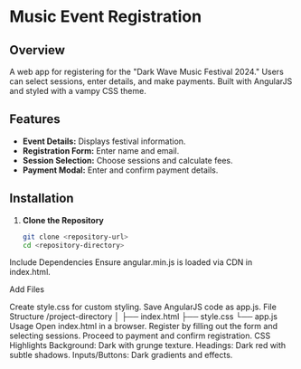 # Music Event Registration

## Overview

A web app for registering for the "Dark Wave Music Festival 2024." Users can select sessions, enter details, and make payments. Built with AngularJS and styled with a vampy CSS theme.

## Features

- **Event Details:** Displays festival information.
- **Registration Form:** Enter name and email.
- **Session Selection:** Choose sessions and calculate fees.
- **Payment Modal:** Enter and confirm payment details.

## Installation

1. **Clone the Repository**
   ```bash
   git clone <repository-url>
   cd <repository-directory>
Include Dependencies Ensure angular.min.js is loaded via CDN in index.html.

Add Files

Create style.css for custom styling.
Save AngularJS code as app.js.
File Structure
/project-directory
│
├── index.html
├── style.css
└── app.js
Usage
Open index.html in a browser.
Register by filling out the form and selecting sessions.
Proceed to payment and confirm registration.
CSS Highlights
Background: Dark with grunge texture.
Headings: Dark red with subtle shadows.
Inputs/Buttons: Dark gradients and effects.
